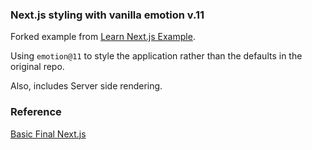### Next.js styling with vanilla emotion v.11

Forked example from [Learn Next.js Example](https://github.com/vercel/next-learn-starter/tree/master/basics-final).

Using `emotion@11` to style the application rather than the defaults in the original repo.

Also, includes Server side rendering.


### Reference

[Basic Final Next.js](https://github.com/vercel/next-learn-starter/tree/master/basics-final)
